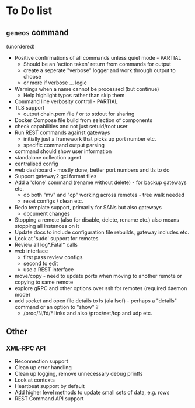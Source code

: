 # To Do list


## `geneos` command

(unordered)

* Positive confirmations of all commands unless quiet mode - PARTIAL
  * Should be an 'action taken' return from commands for output
  * create a seperate "verbose" logger and work through output to choose
  * or more if verbose ... logic
* Warnings when a name cannot be processed (but continue)
  * Help highlight typos rather than skip them
* Command line verbosity control - PARTIAL
* TLS support
  * output chain.pem file / or to stdout for sharing
* Docker Compose file build from selection of components
* check capabilities and not just setuid/root user
* Run REST commands against gateways
  * initially just a framework that picks up port number etc.
  * specific command output parsing
* command should show user information
* standalone collection agent
* centralised config
* web dashboard - mostly done, better port numbers and tls to do
* Support gateway2.gci format files
* Add a 'clone' command (rename without delete) - for backup gateways etc.
  * do both "mv" and "cp" working across remotes - tree walk needed
  * reset configs / clean etc.
* Redo template support, primarily for SANs but also gateways
  * document changes
* Stopping a remote (also for disable, delete, rename etc.) also means stopping all instances on it
* Update docs to include configuration file rebuilds, gateway includes etc.
* Look at 'sudo' support for remotes
* Review all log*.Fatal* calls
* web interface
  * first pass review configs
  * second to edit
  * use a REST interface
* move/copy - need to update ports when moving to another remote or copying to same remote
* explore gRPC and other options over ssh for remotes (required daemon mode)
* add socket and open file details to ls (ala lsof) - perhaps a "details" command or an option to "show" ?
  * /proc/N/fd/* links and also /proc/net/tcp and udp etc.

## Other

### XML-RPC API

* Reconnection support
* Clean up error handling
* Clean up logging, remove unnecessary debug printfs 
* Look at contexts
* Heartbeat support by default
* Add higher level methods to update small sets of data, e.g. rows
* REST Command API support
